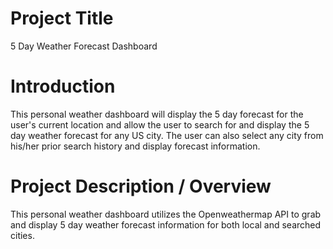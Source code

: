 # Project Title
5 Day Weather Forecast Dashboard

# Introduction
This personal weather dashboard will display the 5 day forecast for the user's current location and allow the user to search for and display the 5 day weather forecast for any US city.  The user can also select any city from his/her prior search history and display forecast information.

# Project Description / Overview
This personal weather dashboard utilizes the Openweathermap API to grab and display 5 day weather forecast information for both local and searched cities.
